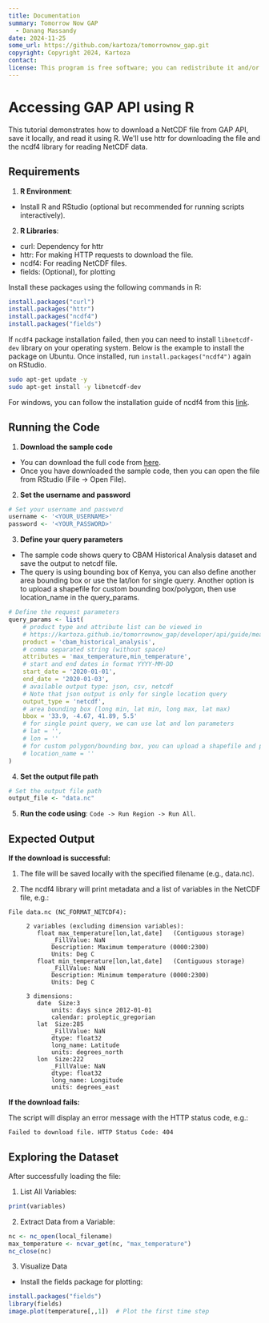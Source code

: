 ```yaml
---
title: Documentation
summary: Tomorrow Now GAP
  - Danang Massandy
date: 2024-11-25
some_url: https://github.com/kartoza/tomorrownow_gap.git
copyright: Copyright 2024, Kartoza
contact:
license: This program is free software; you can redistribute it and/or modify it under the terms of the GNU Affero General Public License as published by the Free Software Foundation; either version 3 of the License, or (at your option) any later version.
---
```


# Accessing GAP API using R

This tutorial demonstrates how to download a NetCDF file from GAP API, save it locally, and read it using R. We'll use httr for downloading the file and the ncdf4 library for reading NetCDF data.

## Requirements

1. **R Environment**:

- Install R and RStudio (optional but recommended for running scripts interactively).

2. **R Libraries**:

- curl: Dependency for httr
- httr: For making HTTP requests to download the file.
- ncdf4: For reading NetCDF files.
- fields: (Optional), for plotting

Install these packages using the following commands in R:

```R
install.packages("curl")
install.packages("httr")
install.packages("ncdf4")
install.packages("fields")
```

If `ncdf4` package installation failed, then you can need to install `libnetcdf-dev` library on your operating system. Below is the example to install the package on Ubuntu. Once installed, run `install.packages("ncdf4")` again on RStudio. 

```bash
sudo apt-get update -y
sudo apt-get install -y libnetcdf-dev
```

For windows, you can follow the installation guide of ncdf4 from this [link](https://cirrus.ucsd.edu/~pierce/ncdf/#:~:text=Installation&text=Windows%3A%20Use%20the%20R%20graphical,9.).


## Running the Code

1. **Download the sample code**

- You can download the full code from [here](https://github.com/kartoza/tomorrownow_gap/blob/main/examples/sample.R).
- Once you have downloaded the sample code, then you can open the file from RStudio (File -> Open File).

2. **Set the username and password**

```R
# Set your username and password
username <- '<YOUR_USERNAME>'
password <- '<YOUR_PASSWORD>'
```

3. **Define your query parameters**

- The sample code shows query to CBAM Historical Analysis dataset and save the output to netcdf file.
- The query is using bounding box of Kenya, you can also define another area bounding box or use the lat/lon for single query. Another option is to upload a shapefile for custom bounding box/polygon, then use location_name in the query_params.

```R
# Define the request parameters
query_params <- list(
    # product type and attribute list can be viewed in
    # https://kartoza.github.io/tomorrownow_gap/developer/api/guide/measurement/#gap-input-data-table
    product = 'cbam_historical_analysis',
    # comma separated string (without space)
    attributes = 'max_temperature,min_temperature',
    # start and end dates in format YYYY-MM-DD
    start_date = '2020-01-01',
    end_date = '2020-01-03',
    # available output type: json, csv, netcdf
    # Note that json output is only for single location query
    output_type = 'netcdf',
    # area bounding box (long min, lat min, long max, lat max)
    bbox = '33.9, -4.67, 41.89, 5.5'
    # for single point query, we can use lat and lon parameters
    # lat = '',
    # lon = ''
    # for custom polygon/bounding box, you can upload a shapefile and provides the location_name
    # location_name = ''
)
```

4. **Set the output file path**

```R
# Set the output file path
output_file <- "data.nc"
```

5. **Run the code using**: `Code -> Run Region -> Run All`.


## Expected Output

**If the download is successful:**
1. The file will be saved locally with the specified filename (e.g., data.nc).

2. The ncdf4 library will print metadata and a list of variables in the NetCDF file, e.g.:

```
File data.nc (NC_FORMAT_NETCDF4):

     2 variables (excluding dimension variables):
        float max_temperature[lon,lat,date]   (Contiguous storage)  
            _FillValue: NaN
            Description: Maximum temperature (0000:2300)
            Units: Deg C
        float min_temperature[lon,lat,date]   (Contiguous storage)  
            _FillValue: NaN
            Description: Minimum temperature (0000:2300)
            Units: Deg C

     3 dimensions:
        date  Size:3 
            units: days since 2012-01-01
            calendar: proleptic_gregorian
        lat  Size:285 
            _FillValue: NaN
            dtype: float32
            long_name: Latitude
            units: degrees_north
        lon  Size:222 
            _FillValue: NaN
            dtype: float32
            long_name: Longitude
            units: degrees_east
```

**If the download fails:**

The script will display an error message with the HTTP status code, e.g.:

```
Failed to download file. HTTP Status Code: 404
```

## Exploring the Dataset

After successfully loading the file:

1. List All Variables:

```R
print(variables)
```

2. Extract Data from a Variable:

```R
nc <- nc_open(local_filename)
max_temperature <- ncvar_get(nc, "max_temperature")
nc_close(nc)
```

3. Visualize Data

- Install the fields package for plotting:

```R
install.packages("fields")
library(fields)
image.plot(temperature[,,1])  # Plot the first time step
```




